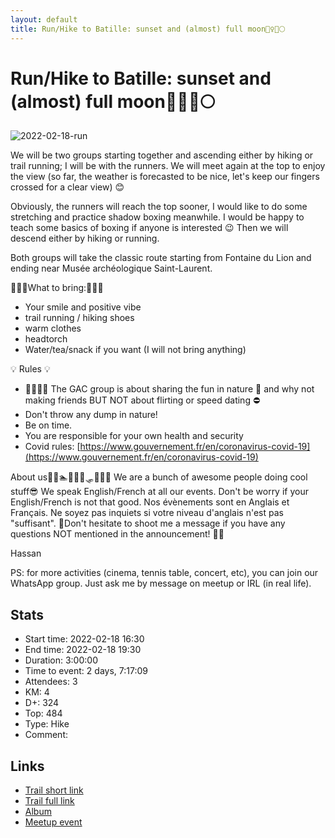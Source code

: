 ```yaml
---
layout: default
title: Run/Hike to Batille: sunset and (almost) full moon🏃‍♀️🥾🌕
---
```


# Run/Hike to Batille: sunset and (almost) full moon🏃‍♀️🥾🌕

![2022-02-18-run](../img/orig/2022-02-18-run.jpg)

We will be two groups starting together and ascending either by hiking or trail running; I will be with the runners. We will meet again at the top to enjoy the view (so far, the weather is forecasted to be nice, let's keep our fingers crossed for a clear view) 😊

Obviously, the runners will reach the top sooner, I would like to do some stretching and practice shadow boxing meanwhile. I would be happy to teach some basics of boxing if anyone is interested 😉
Then we will descend either by hiking or running.

Both groups will take the classic route starting from Fontaine du Lion and ending near Musée archéologique Saint-Laurent.

🎒🎒🎒What to bring:🎒🎒🎒

* Your smile and positive vibe
* trail running / hiking shoes
* warm clothes
* headtorch
* Water/tea/snack if you want (I will not bring anything)

💡 Rules 💡

* 🚶‍♀️🚶‍♂️ The GAC group is about sharing the fun in nature 🥾 and why not making friends BUT NOT about flirting or speed dating ⛔
* Don't throw any dump in nature!
* Be on time.
* You are responsible for your own health and security
* Covid rules: [https://www.gouvernement.fr/en/coronavirus-covid-19](https://www.gouvernement.fr/en/coronavirus-covid-19)

About us🥾🚣🏊🚴🏓🎿🛷🧗‍♀️🥊
We are a bunch of awesome people doing cool stuff😎
We speak English/French at all our events. Don't be worry if your English/French is not that good. Nos évènements sont en Anglais et Français. Ne soyez pas inquiets si votre niveau d'anglais n'est pas "suffisant".
💌Don't hesitate to shoot me a message if you have any questions NOT mentioned in the announcement! 🙂💌

Hassan

PS: for more activities (cinema, tennis table, concert, etc), you can join our WhatsApp group. Just ask me by message on meetup or IRL (in real life).

## Stats

- Start time: 2022-02-18 16:30
- End time: 2022-02-18 19:30
- Duration: 3:00:00
- Time to event: 2 days, 7:17:09
- Attendees: 3
- KM: 4
- D+: 324
- Top: 484
- Type: Hike
- Comment: 

## Links

- [Trail short link](https://s.42l.fr/EJGwvKCc)
- [Trail full link]()
- [Album](https://binnette.github.io/GacImg2022/2022-02-18-Run-Hike-to-Batille-sunset-and-almost-full-moon🏃‍♀️🥾🌕.html)
- [Meetup event](https://www.meetup.com/grenoble-adventure-club-english-french/events/284041009/)
